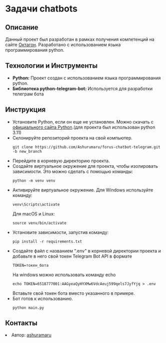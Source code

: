 <body>
    <h1>Задачи chatbots</h1>
    <h2>Описание</h2>
    <p>Данный проект был разработан в рамках получения компетенций на сайте <a href="https://students.forus.ru/">Октагон</a>. Разработано с использованием языка программирования python.</p>
      <h2>Технологии и Инструменты</h2>
    <ul>
        <li><strong>Python:</strong> Проект создан с использованием языка программирования python.</li>
        <li><strong>Библиотека python-telegram-bot:</strong> Используется для разработки телеграм бота</li>
    </ul>
      <h2>Инструкция</h2>
    <ul>
        <li>Установите Python, если он еще не установлен. Можно скачать с <a href="https://www.python.org/downloads/">официального сайта Python</a>.(для проекта был использован python 3.11)</li>
        <li>Склонируйте репозиторий проекта на свой компьютер.
            <pre><code>git clone https://github.com/Ashurumaru/forus-chatbot-telegram.git -b new_branch</code></pre>
        </li>
        <li>Перейдите в корневую директорию проекта.</li>
        <li>Создайте виртуальное окружение для проекта, чтобы изолировать зависимости. Это можно сделать с помощью команды:
    <pre><code>python -m venv venv</code></pre>
</li>
<li>Активируйте виртуальное окружение. Для Windows используйте команду:
    <pre><code>venv\Scripts\activate</code></pre>
    Для macOS и Linux:
    <pre><code>source venv/bin/activate</code></pre>
</li>
        <li>Установите зависимости, запустив команду:
            <pre><code>pip install -r requirements.txt</code></pre>
        </li>
        <li>Создайте файл с названием ".env" в корневой директории проекта и добавьте в него свой токен Telegram Bot API в формате 
            <pre><code>TOKEN=токен_бота</code></pre></li>
        На windows можно использовать команду echo
            <pre><code>echo TOKEN=6518777001:AAGyeaQyHYXMw6VdcAeuj599qels7JyfYjq > .env</code></pre></li>
        Вставьте свой токен бота вместо указанного в примере.
        <li>Бот готов к использованию.</li>
        <pre><code>python main.py</code></pre></li>
    </ul>
    <h2>Контакты</h2>
    <li>Автор: <a href="https://github.com/Ashurumaru/">ashuramaru</a></li>
</body>
